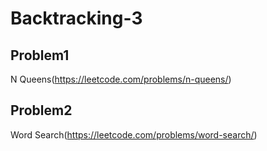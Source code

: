 # Backtracking-3

## Problem1 
N Queens(https://leetcode.com/problems/n-queens/)



## Problem2
Word Search(https://leetcode.com/problems/word-search/)

